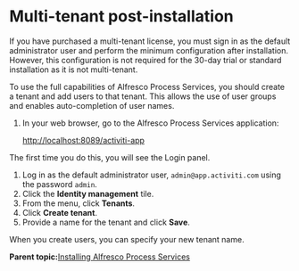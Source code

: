 # Multi-tenant post-installation

If you have purchased a multi-tenant license, you must sign in as the default administrator user and perform the minimum configuration after installation. However, this configuration is not required for the 30-day trial or standard installation as it is not multi-tenant.

To use the full capabilities of Alfresco Process Services, you should create a tenant and add users to that tenant. This allows the use of user groups and enables auto-completion of user names.

1.  In your web browser, go to the Alfresco Process Services application:

    [http://localhost:8089/activiti-app](http://localhost:8089/activiti-app)


The first time you do this, you will see the Login panel.

1.  Log in as the default administrator user, `admin@app.activiti.com` using the password `admin`.
2.  Click the **Identity management** tile.
3.  From the menu, click **Tenants**.
4.  Click **Create tenant**.
5.  Provide a name for the tenant and click **Save**.

When you create users, you can specify your new tenant name.

**Parent topic:**[Installing Alfresco Process Services](../topics/installing_process_services.md)

